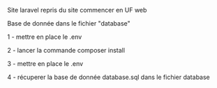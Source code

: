 Site laravel repris du site commencer en UF web

Base de donnée dans le fichier "database"

1 - mettre en place le .env

2 - lancer la commande composer install

3 - mettre en place le .env

4 - récuperer la base de donnée database.sql dans le fichier database
